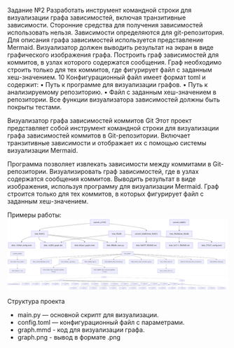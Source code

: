 Задание №2
Разработать инструмент командной строки для визуализации графа
зависимостей, включая транзитивные зависимости. Сторонние средства для
получения зависимостей использовать нельзя.
Зависимости определяются для git-репозитория. Для описания графа
зависимостей используется представление Mermaid. Визуализатор должен
выводить результат на экран в виде графического изображения графа.
Построить граф зависимостей для коммитов, в узлах которого содержатся
сообщения. Граф необходимо строить только для тех коммитов, где фигурирует
файл с заданным хеш-значением.
10
Конфигурационный файл имеет формат toml и содержит:
• Путь к программе для визуализации графов.
• Путь к анализируемому репозиторию.
• Файл с заданным хеш-значением в репозитории.
Все функции визуализатора зависимостей должны быть покрыты тестами.


Визуализатор графа зависимостей коммитов Git
Этот проект представляет собой инструмент командной строки для визуализации графа зависимостей коммитов в Git-репозитории. Включает транзитивные зависимости и отображает их с помощью системы визуализации Mermaid.

Программа позволяет извлекать зависимости между коммитами в Git-репозитории.
Визуализировать граф зависимостей, где в узлах содержатся сообщения коммитов.
Выводить результат в виде изображения, используя программу для визуализации Mermaid.
Граф строится только для тех коммитов, в которых фигурирует файл с заданным хеш-значением.

Примеры работы:
![](graph.png)
![](graph1.jpeg)
![](graph2.jpeg)

Структура проекта
- main.py — основной скрипт для визуализации.
- config.toml — конфигурационный файл с параметрами.
- graph.mmd - код для визуализации графа.
- graph.png - вывод в формате .png
